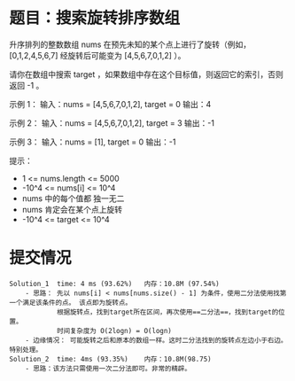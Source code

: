 # 题目：搜索旋转排序数组
升序排列的整数数组 nums 在预先未知的某个点上进行了旋转（例如， [0,1,2,4,5,6,7] 经旋转后可能变为 [4,5,6,7,0,1,2] ）。

请你在数组中搜索 target ，如果数组中存在这个目标值，则返回它的索引，否则返回 -1 。

示例 1：
输入：nums = [4,5,6,7,0,1,2], target = 0
输出：4

示例 2：
输入：nums = [4,5,6,7,0,1,2], target = 3
输出：-1

示例 3：
输入：nums = [1], target = 0
输出：-1


提示：
- 1 <= nums.length <= 5000
- -10^4 <= nums[i] <= 10^4
- nums 中的每个值都 独一无二
- nums 肯定会在某个点上旋转
- -10^4 <= target <= 10^4



# 提交情况
    Solution_1  time: 4 ms (93.62%)   内存：10.8M (97.54%)
        - 思路： 先以 nums[i] < nums[nums.size() - 1] 为条件，使用二分法使用找第一个满足该条件的点。 该点即为旋转点。
                根据旋转点，找到target所在区间，再次使用==二分法==，找到target的位置。
                时间复杂度为 O(2logn) = O(logn)
        - 边缘情况： 可能旋转之后和原本的数组一样。这时二分法找到的旋转点左边小于右边。特别处理。
    Solution_2  time: 4ms (93.35%)    内存：10.8M(98.75)
        - 思路：该方法只需使用一次二分法即可。非常的精辟。
                 

